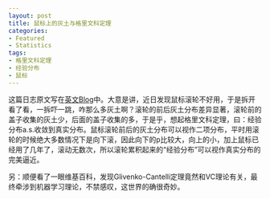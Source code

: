 ```yaml
---
layout: post
title: 鼠标上的灰土与格里文科定理
categories:
- Featured
- Statistics
tags:
- 格里文科定理
- 经验分布
- 鼠标
---
```


这篇日志原文写在[英文Blog](/en/2008/06/dirt-in-the-mouse-glivenko-cantelli-theorem/)中。大意是讲，近日发现鼠标滚轮不好用，于是拆开看了看，一拆吓一跳，咋那么多灰土啊？滚轮的前后灰土分布差异显著，滚轮前的盖子收集的灰土少，后面的盖子收集的多，于是乎，想起格里文科定理，曰：经验分布a.s.收敛到真实分布。鼠标滚轮前后的灰土分布可以视作二项分布，平时用滚轮的时候绝大多数情况下是向下滚，因此向下的p比较大，向上的小，加上鼠标已经用了几年了，滚动无数次，所以滚轮累积起来的“经验分布”可以视作真实分布的完美逼近。

另：顺便看了一眼维基百科，发现Glivenko-Cantelli定理竟然和VC理论有关，最终牵涉到机器学习理论，不禁感叹，这世界的确很奇妙。
